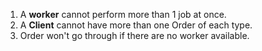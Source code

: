 1. A **worker** cannot perform more than 1 job at once.
2. A **Client** cannot have more than one Order of each type.
3. Order won't go through if there are no worker available.